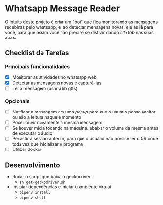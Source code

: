 # Whatsapp Message Reader

O intuito deste projeto é criar um "bot" que fica monitorando as mensagens recebinas pelo whatsapp, e, ao detectar mensagens novas, ele as **lê** para você, para que assim você não precise se distrair dando *alt+tab* nas suas abas.

## Checklist de Tarefas

### Principais funcionalidades

- [x] Monitorar as atividades no whatsapp web
- [x] Detectar as mensagens novas e capturá-las
- [ ] Ler a mensagem (usar a lib gtts)

### Opcionais

- [ ] Notificar a mensagem em uma *popup* para que o usuário possa aceitar ou não a leitura naquele momento
- [ ] Poder ouvir novamente a mesma mensagem
- [ ] Se houver mídia tocando na máquina, abaixar o volume da mesma antes de executar o áudio
- [ ] Persistir a sessão anterior, para que o usuário não precise ler o QR code toda vez que inicializar o programa
- [ ] Utilizar docker

## Desenvolvimento
- Rodar o script que baixa o geckodriver
    - `sh get-geckodriver.sh`
- Instalar dependências e iniciar o ambiente virtual
    - `pipenv install`
    - `pipenv shell`
